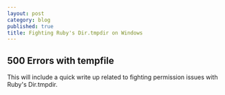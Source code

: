```yaml
---
layout: post
category: blog
published: true
title: Fighting Ruby's Dir.tmpdir on Windows
---
```

## 500 Errors with tempfile

This will include a quick write up related to fighting permission issues with Ruby's Dir.tmpdir.
